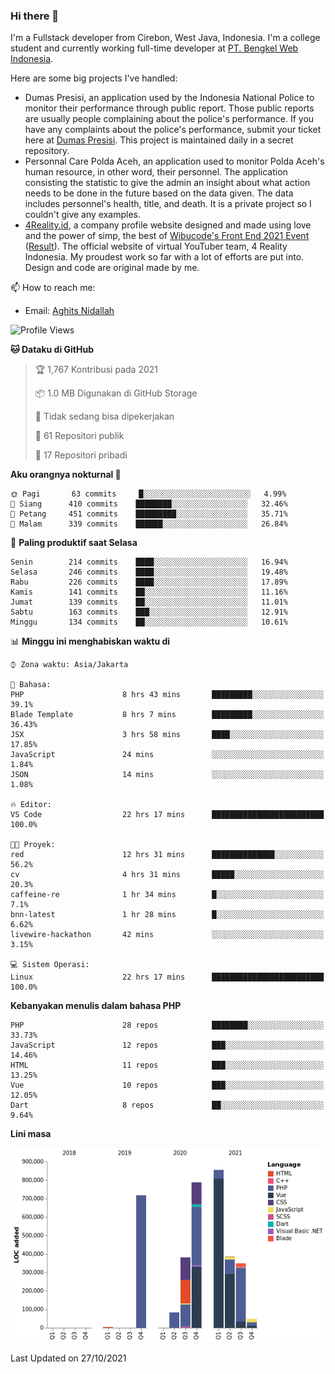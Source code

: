 ### Hi there 👋
I'm a Fullstack developer from Cirebon, West Java, Indonesia. I'm a college student and currently working full-time developer at [PT. Bengkel Web Indonesia](https://github.com/PT-Bengkel-Web-Indonesia).

Here are some big projects I've handled:
- Dumas Presisi, an application used by the Indonesia National Police to monitor their performance through public report. Those public reports are usually people complaining about the police's performance. If you have any complaints about the police's performance, submit your ticket here at [Dumas Presisi](https://dumaspresisi.polri.go.id/dumaspro). This project is maintained daily in a secret repository.
- Personnal Care Polda Aceh, an application used to monitor Polda Aceh's human resource, in other word, their personnel. The application consisting the statistic to give the admin an insight about what action needs to be done in the future based on the data given. The data includes personnel's health, title, and death. It is a private project so I couldn't give any examples.
- [4Reality.id](https://4reality.id), a company profile website designed and made using love and the power of simp, the best of [Wibucode's Front End 2021 Event](https://github.com/wibucode02/submision-event-frontend-2021) ([Result](https://github.com/wibucode02/top-5-pemenang-event-front-end-wibucode-2021)). The official website of virtual YouTuber team, 4 Reality Indonesia. My proudest work so far with a lot of efforts are put into. Design and code are original made by me.

📫 How to reach me:
- Email: [Aghits Nidallah](mailto:yourlovelydev@gmail.com)

<!--START_SECTION:waka-->
![Profile Views](http://img.shields.io/badge/Profil%20dilihat-6-blue)

**🐱 Dataku di GitHub** 

> 🏆 1,767 Kontribusi pada 2021
 > 
> 📦 1.0 MB Digunakan di GitHub Storage 
 > 
> 🚫 Tidak sedang bisa dipekerjakan
 > 
> 📜 61 Repositori publik 
 > 
> 🔑 17 Repositori pribadi  
 > 
**Aku orangnya nokturnal 🦉** 

```text
🌞 Pagi       63 commits     █░░░░░░░░░░░░░░░░░░░░░░░░   4.99% 
🌆 Siang      410 commits    ████████░░░░░░░░░░░░░░░░░   32.46% 
🌃 Petang     451 commits    █████████░░░░░░░░░░░░░░░░   35.71% 
🌙 Malam      339 commits    ██████░░░░░░░░░░░░░░░░░░░   26.84%

```
📅 **Paling produktif saat Selasa** 

```text
Senin        214 commits    ████░░░░░░░░░░░░░░░░░░░░░   16.94% 
Selasa       246 commits    ████░░░░░░░░░░░░░░░░░░░░░   19.48% 
Rabu         226 commits    ████░░░░░░░░░░░░░░░░░░░░░   17.89% 
Kamis        141 commits    ██░░░░░░░░░░░░░░░░░░░░░░░   11.16% 
Jumat        139 commits    ██░░░░░░░░░░░░░░░░░░░░░░░   11.01% 
Sabtu        163 commits    ███░░░░░░░░░░░░░░░░░░░░░░   12.91% 
Minggu       134 commits    ██░░░░░░░░░░░░░░░░░░░░░░░   10.61%

```


📊 **Minggu ini menghabiskan waktu di** 

```text
⌚︎ Zona waktu: Asia/Jakarta

💬 Bahasa: 
PHP                      8 hrs 43 mins       █████████░░░░░░░░░░░░░░░░   39.1% 
Blade Template           8 hrs 7 mins        █████████░░░░░░░░░░░░░░░░   36.43% 
JSX                      3 hrs 58 mins       ████░░░░░░░░░░░░░░░░░░░░░   17.85% 
JavaScript               24 mins             ░░░░░░░░░░░░░░░░░░░░░░░░░   1.84% 
JSON                     14 mins             ░░░░░░░░░░░░░░░░░░░░░░░░░   1.08%

🔥 Editor: 
VS Code                  22 hrs 17 mins      █████████████████████████   100.0%

🐱‍💻 Proyek: 
red                      12 hrs 31 mins      ██████████████░░░░░░░░░░░   56.2% 
cv                       4 hrs 31 mins       █████░░░░░░░░░░░░░░░░░░░░   20.3% 
caffeine-re              1 hr 34 mins        █░░░░░░░░░░░░░░░░░░░░░░░░   7.1% 
bnn-latest               1 hr 28 mins        █░░░░░░░░░░░░░░░░░░░░░░░░   6.62% 
livewire-hackathon       42 mins             ░░░░░░░░░░░░░░░░░░░░░░░░░   3.15%

💻 Sistem Operasi: 
Linux                    22 hrs 17 mins      █████████████████████████   100.0%

```

**Kebanyakan menulis dalam bahasa PHP** 

```text
PHP                      28 repos            ████████░░░░░░░░░░░░░░░░░   33.73% 
JavaScript               12 repos            ███░░░░░░░░░░░░░░░░░░░░░░   14.46% 
HTML                     11 repos            ███░░░░░░░░░░░░░░░░░░░░░░   13.25% 
Vue                      10 repos            ███░░░░░░░░░░░░░░░░░░░░░░   12.05% 
Dart                     8 repos             ██░░░░░░░░░░░░░░░░░░░░░░░   9.64%

```


**Lini masa**

![Chart not found](https://raw.githubusercontent.com/NikarashiHatsu/NikarashiHatsu/master/charts/bar_graph.png) 


 Last Updated on 27/10/2021
<!--END_SECTION:waka-->
